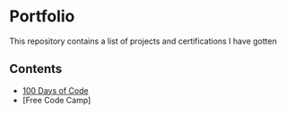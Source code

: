 # Portfolio

This repository contains a list of projects and certifications I have gotten

## Contents

- [100 Days of Code](https://github.com/RautelaAbhishek/100-Days-Code-Projects/tree/Main/100_Days_Of_Code)
- [Free Code Camp]
